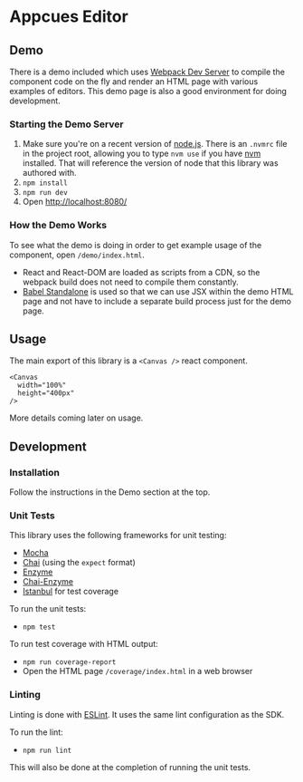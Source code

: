 # Appcues Editor

## Demo

There is a demo included which uses [Webpack Dev Server](https://webpack.github.io/docs/webpack-dev-server.html) to compile the component code on the fly and render an HTML page with various examples of editors. This demo page is also a good environment for doing development.

### Starting the Demo Server

 1. Make sure you're on a recent version of [node.js](https://nodejs.org/en/). There is an `.nvmrc` file in the project root, allowing you to type `nvm use` if you have [nvm](https://github.com/creationix/nvm) installed. That will reference the version of node that this library was authored with.
 1. `npm install`
 2. `npm run dev`
 3. Open [http://localhost:8080/](http://localhost:8080/)

### How the Demo Works

To see what the demo is doing in order to get example usage of the component, open `/demo/index.html`.

 * React and React-DOM are loaded as scripts from a CDN, so the webpack build does not need to compile them constantly.
 * [Babel Standalone](https://github.com/babel/babel-standalone) is used so that we can use JSX within the demo HTML page and not have to include a separate build process just for the demo page.

## Usage

The main export of this library is a `<Canvas />` react component.

```
<Canvas
  width="100%"
  height="400px"
/>
```

More details coming later on usage.

## Development

### Installation

Follow the instructions in the Demo section at the top.

### Unit Tests

This library uses the following frameworks for unit testing:

 * [Mocha](https://mochajs.org/)
 * [Chai](http://chaijs.com/) (using the `expect` format)
 * [Enzyme](http://airbnb.io/enzyme/)
 * [Chai-Enzyme](https://github.com/producthunt/chai-enzyme)
 * [Istanbul](https://istanbul.js.org/) for test coverage

To run the unit tests:

 * `npm test`

To run test coverage with HTML output:

 * `npm run coverage-report`
 * Open the HTML page `/coverage/index.html` in a web browser

### Linting

Linting is done with [ESLint](http://eslint.org/). It uses the same lint configuration as the SDK.

To run the lint:

 * `npm run lint`

This will also be done at the completion of running the unit tests.